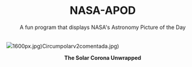 <div align="center">
  <h1>
    NASA-APOD
  </h1>
</div>
  
<div align="center">
  A fun program that displays NASA's Astronomy Picture of the Day
</div>

<br>

![](https://apod.nasa.gov/apod/image/2404/CoronaGraph.jpg)1600px.jpg)Circumpolarv2comentada.jpg)

<p align = "center">
  <b>The Solar Corona Unwrapped</b>
</p>
